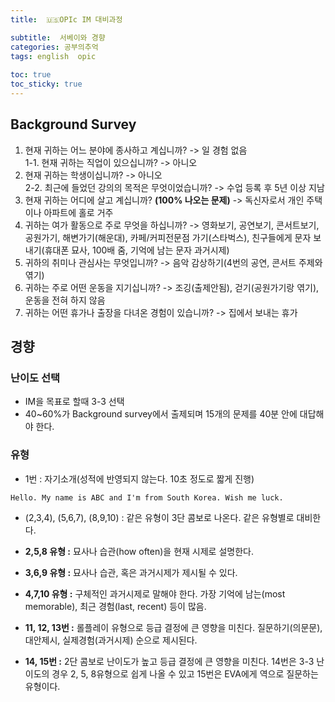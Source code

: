 ```yaml
---
title:  🇺🇸OPIc IM 대비과정

subtitle:  서베이와 경향
categories: 공부의추억 
tags: english  opic
 
toc: true
toc_sticky: true
---
```


  
  
## Background Survey  
1. 현재 귀하는 어느 분야에 종사하고 계십니까? -> 일 경험 없음  
1-1. 현재 귀하는 직업이 있으십니까? -> 아니오  
2. 현재 귀하는 학생이십니까? -> 아니오  
2-2. 최근에 들었던 강의의 목적은 무엇이었습니까? -> 수업 등록 후 5년 이상 지남  
3. 현재 귀하는 어디에 살고 계십니까? **(100% 나오는 문제)** -> 독신자로서 개인 주택이나 아파트에 홀로 거주  
4. 귀하는 여가 활동으로 주로 무엇을 하십니까? -> 영화보기, 공연보기, 콘서트보기, 공원가기, 해변가기(해운대), 카페/커피전문점 가기(스타벅스), 친구들에게 문자 보내기(휴대폰 묘사, 100배 줌, 기억에 남는 문자 과거시제)  
5. 귀하의 취미나 관심사는 무엇입니까? -> 음악 감상하기(4번의 공연, 콘서트 주제와 엮기)  
6. 귀하는 주로 어떤 운동을 지기십니까? -> 조깅(출제안됨), 걷기(공원가기랑 엮기), 운동을 전혀 하지 않음  
7. 귀하는 어떤 휴가나 출장을 다녀온 경험이 있습니까? -> 집에서 보내는 휴가  
  
## 경향  
### 난이도 선택  
- IM을 목표로 할때 3-3 선택  
- 40~60%가 Background survey에서 출제되며 15개의 문제를 40분 안에 대답해야 한다.  
  
### 유형  
- 1번 : 자기소개(성적에 반영되지 않는다. 10초 정도로 짧게 진행)  
```  
Hello. My name is ABC and I'm from South Korea. Wish me luck.  
```  
  
- (2,3,4), (5,6,7), (8,9,10) : 같은 유형이 3단 콤보로 나온다. 같은 유형별로 대비한다.  
- **2,5,8 유형 :** 묘사나 습관(how often)을 현재 시제로 설명한다.  
- **3,6,9 유형 :** 묘사나 습관, 혹은 과거시제가 제시될 수 있다.  
- **4,7,10 유형 :** 구체적인 과거시제로 말해야 한다. 가장 기억에 남는(most memorable), 최근 경험(last, recent) 등이 많음.  
  
- **11, 12, 13번 :** 롤플레이 유형으로 등급 결정에 큰 영향을 미친다. 질문하기(의문문), 대안제시, 실제경험(과거시제) 순으로 제시된다.  
- **14, 15번 :** 2단 콤보로 난이도가 높고 등급 결정에 큰 영향을 미친다. 14번은 3-3 난이도의 경우 2, 5, 8유형으로 쉽게 나올 수 있고 15번은 EVA에게 역으로 질문하는 유형이다.  
